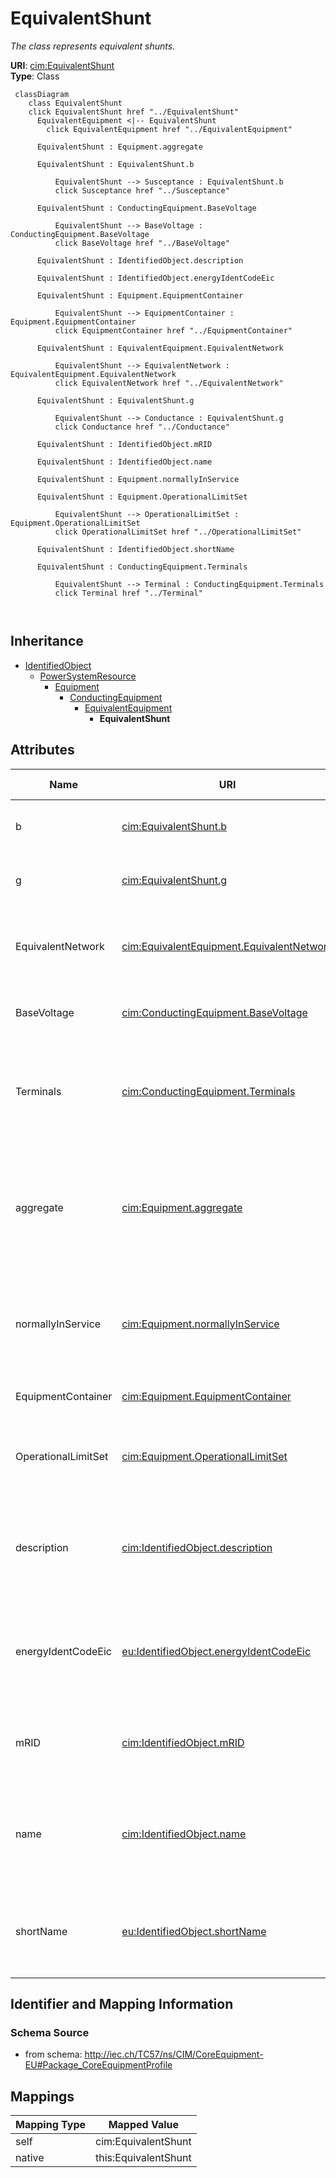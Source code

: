 # EquivalentShunt


_The class represents equivalent shunts._





**URI**: [cim:EquivalentShunt](http://iec.ch/TC57/CIM100#EquivalentShunt)<br />
**Type**: Class




```mermaid
 classDiagram
    class EquivalentShunt
    click EquivalentShunt href "../EquivalentShunt"
      EquivalentEquipment <|-- EquivalentShunt
        click EquivalentEquipment href "../EquivalentEquipment"
      
      EquivalentShunt : Equipment.aggregate
        
      EquivalentShunt : EquivalentShunt.b
        
          EquivalentShunt --> Susceptance : EquivalentShunt.b
          click Susceptance href "../Susceptance"
        
      EquivalentShunt : ConductingEquipment.BaseVoltage
        
          EquivalentShunt --> BaseVoltage : ConductingEquipment.BaseVoltage
          click BaseVoltage href "../BaseVoltage"
        
      EquivalentShunt : IdentifiedObject.description
        
      EquivalentShunt : IdentifiedObject.energyIdentCodeEic
        
      EquivalentShunt : Equipment.EquipmentContainer
        
          EquivalentShunt --> EquipmentContainer : Equipment.EquipmentContainer
          click EquipmentContainer href "../EquipmentContainer"
        
      EquivalentShunt : EquivalentEquipment.EquivalentNetwork
        
          EquivalentShunt --> EquivalentNetwork : EquivalentEquipment.EquivalentNetwork
          click EquivalentNetwork href "../EquivalentNetwork"
        
      EquivalentShunt : EquivalentShunt.g
        
          EquivalentShunt --> Conductance : EquivalentShunt.g
          click Conductance href "../Conductance"
        
      EquivalentShunt : IdentifiedObject.mRID
        
      EquivalentShunt : IdentifiedObject.name
        
      EquivalentShunt : Equipment.normallyInService
        
      EquivalentShunt : Equipment.OperationalLimitSet
        
          EquivalentShunt --> OperationalLimitSet : Equipment.OperationalLimitSet
          click OperationalLimitSet href "../OperationalLimitSet"
        
      EquivalentShunt : IdentifiedObject.shortName
        
      EquivalentShunt : ConductingEquipment.Terminals
        
          EquivalentShunt --> Terminal : ConductingEquipment.Terminals
          click Terminal href "../Terminal"
        
      
```





## Inheritance
* [IdentifiedObject](IdentifiedObject.md)
    * [PowerSystemResource](PowerSystemResource.md)
        * [Equipment](Equipment.md)
            * [ConductingEquipment](ConductingEquipment.md)
                * [EquivalentEquipment](EquivalentEquipment.md)
                    * **EquivalentShunt**



## Attributes


| Name | URI | Cardinality and Range | Description | Inheritance |
| ---  | --- | --- | --- | --- |
| b | [cim:EquivalentShunt.b](http://iec.ch/TC57/CIM100#EquivalentShunt.b) | 1 <br />  [Susceptance](Susceptance.md)  | Positive sequence shunt susceptance | direct |
| g | [cim:EquivalentShunt.g](http://iec.ch/TC57/CIM100#EquivalentShunt.g) | 1 <br />  [Conductance](Conductance.md)  | Positive sequence shunt conductance | direct |
| EquivalentNetwork | [cim:EquivalentEquipment.EquivalentNetwork](http://iec.ch/TC57/CIM100#EquivalentEquipment.EquivalentNetwork) | 0..1 <br />  [EquivalentNetwork](EquivalentNetwork.md)  | The equivalent where the reduced model belongs | [EquivalentEquipment](EquivalentEquipment.md) |
| BaseVoltage | [cim:ConductingEquipment.BaseVoltage](http://iec.ch/TC57/CIM100#ConductingEquipment.BaseVoltage) | 0..1 <br />  [BaseVoltage](BaseVoltage.md)  | Base voltage of this conducting equipment | [ConductingEquipment](ConductingEquipment.md) |
| Terminals | [cim:ConductingEquipment.Terminals](http://iec.ch/TC57/CIM100#ConductingEquipment.Terminals) | * <br />  [Terminal](Terminal.md)  | Conducting equipment have terminals that may be connected to other conducting... | [ConductingEquipment](ConductingEquipment.md) |
| aggregate | [cim:Equipment.aggregate](http://iec.ch/TC57/CIM100#Equipment.aggregate) | 0..1 <br />  boolean  | The aggregate flag provides an alternative way of representing an aggregated ... | [Equipment](Equipment.md) |
| normallyInService | [cim:Equipment.normallyInService](http://iec.ch/TC57/CIM100#Equipment.normallyInService) | 0..1 <br />  boolean  | Specifies the availability of the equipment under normal operating conditions | [Equipment](Equipment.md) |
| EquipmentContainer | [cim:Equipment.EquipmentContainer](http://iec.ch/TC57/CIM100#Equipment.EquipmentContainer) | 0..1 <br />  [EquipmentContainer](EquipmentContainer.md)  | Container of this equipment | [Equipment](Equipment.md) |
| OperationalLimitSet | [cim:Equipment.OperationalLimitSet](http://iec.ch/TC57/CIM100#Equipment.OperationalLimitSet) | * <br />  [OperationalLimitSet](OperationalLimitSet.md)  | The operational limit sets associated with this equipment | [Equipment](Equipment.md) |
| description | [cim:IdentifiedObject.description](http://iec.ch/TC57/CIM100#IdentifiedObject.description) | 0..1 <br />  string  | The description is a free human readable text describing or naming the object | [IdentifiedObject](IdentifiedObject.md) |
| energyIdentCodeEic | [eu:IdentifiedObject.energyIdentCodeEic](http://iec.ch/TC57/CIM100-European#IdentifiedObject.energyIdentCodeEic) | 0..1 <br />  string  | The attribute is used for an exchange of the EIC code (Energy identification ... | [IdentifiedObject](IdentifiedObject.md) |
| mRID | [cim:IdentifiedObject.mRID](http://iec.ch/TC57/CIM100#IdentifiedObject.mRID) | 1 <br />  string  | Master resource identifier issued by a model authority | [IdentifiedObject](IdentifiedObject.md) |
| name | [cim:IdentifiedObject.name](http://iec.ch/TC57/CIM100#IdentifiedObject.name) | 1 <br />  string  | The name is any free human readable and possibly non unique text naming the o... | [IdentifiedObject](IdentifiedObject.md) |
| shortName | [eu:IdentifiedObject.shortName](http://iec.ch/TC57/CIM100-European#IdentifiedObject.shortName) | 0..1 <br />  string  | The attribute is used for an exchange of a human readable short name with len... | [IdentifiedObject](IdentifiedObject.md) |









## Identifier and Mapping Information







### Schema Source


* from schema: http://iec.ch/TC57/ns/CIM/CoreEquipment-EU#Package_CoreEquipmentProfile





## Mappings

| Mapping Type | Mapped Value |
| ---  | ---  |
| self | cim:EquivalentShunt |
| native | this:EquivalentShunt |




